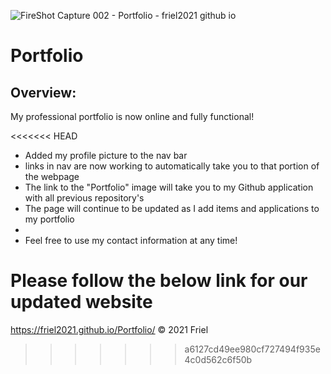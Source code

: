 ![FireShot Capture 002 - Portfolio - friel2021 github io](https://user-images.githubusercontent.com/87154134/127545901-f2d96e73-6b08-4f11-85ee-8e2373007221.png)


# Portfolio

## Overview:

My professional portfolio is now online and fully functional!

<<<<<<< HEAD
- Added my profile picture to the nav bar
- links in nav are now working to automatically take you to that portion of the webpage
- The link to the "Portfolio" image will take you to my Github application with all previous repository's
- The page will continue to be updated as I add items and applications to my portfolio
-
- Feel free to use my contact information at any time!

Please follow the below link for our updated website
=======
https://friel2021.github.io/Portfolio/
© 2021 Friel
>>>>>>> a6127cd49ee980cf727494f935e4c0d562c6f50b
